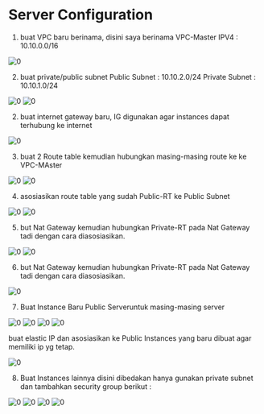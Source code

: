 # Server Configuration

1. buat VPC baru berinama, disini saya berinama VPC-Master
    IPV4 : 10.10.0.0/16

![0](0.PNG)

2. buat private/public subnet
    Public Subnet : 10.10.2.0/24
    Private Subnet : 10.10.1.0/24

![0](1.PNG)
![0](2.PNG)

2. buat internet gateway baru, IG digunakan agar instances dapat terhubung ke internet

![0](3.PNG)

3. buat 2 Route table kemudian hubungkan masing-masing route ke ke VPC-MAster

![0](4-1.PNG)
![0](4-2.PNG)

4. asosiasikan route table yang sudah Public-RT ke Public Subnet

![0](5-1.PNG)
![0](5-2.PNG)

5. but Nat Gateway kemudian hubungkan Private-RT pada Nat Gateway tadi dengan cara diasosiasikan.

![0](6.PNG)
![0](7.PNG)

6. but Nat Gateway kemudian hubungkan Private-RT pada Nat Gateway tadi dengan cara diasosiasikan.

![0](8.PNG)

7. Buat Instance Baru Public Serveruntuk masing-masing server

![0](10.PNG)
![0](11.PNG)
![0](12.PNG)
![0](13.PNG)

buat elastic IP dan asosiasikan ke Public Instances yang baru dibuat agar memiliki ip yg tetap.

![0](14.PNG)

8. Buat Instances lainnya disini dibedakan hanya gunakan private subnet dan tambahkan security group berikut : 

![0](15.PNG)
![0](16.PNG)
![0](17.PNG)
![0](18.PNG)